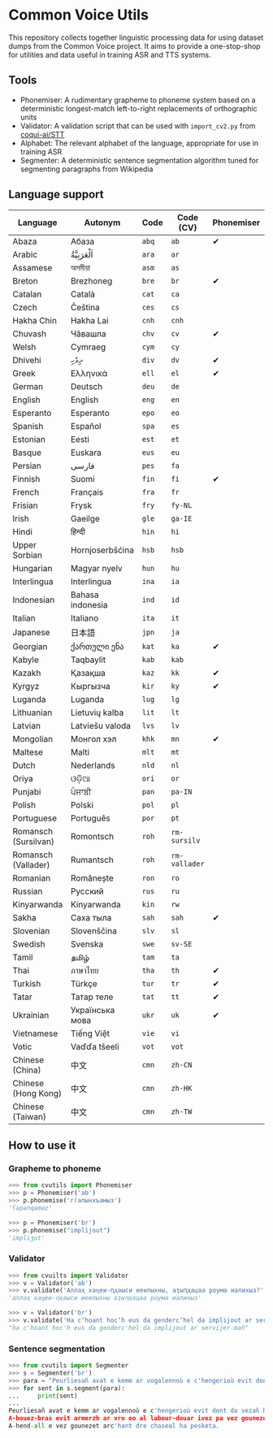 # Common Voice Utils 

This repository collects together linguistic processing data for using dataset
dumps from the Common Voice project. It aims to provide a one-stop-shop for 
utilities and data useful in training ASR and TTS systems.

## Tools

* Phonemiser: A rudimentary grapheme to phoneme system based on a deterministic longest-match left-to-right replacements of orthographic units
* Validator: A validation script that can be used with `import_cv2.py` from [coqui-ai/STT](https://github.com/coqui-ai/STT/)
* Alphabet: The relevant alphabet of the language, appropriate for use in training ASR
* Segmenter: A deterministic sentence segmentation algorithm tuned for segmenting paragraphs from Wikipedia

## Language support 

| Language | Autonym   | Code | Code (CV) | Phonemiser | Validator | Alphabet | Segmenter |
|--------------------- |---------- |----- |------- |----------- |----------|---------- |------------|
| Abaza                | Абаза     |`abq` | `ab`   | ✔          | ✔         | ✔        |           |
| Arabic               | اَلْعَرَبِيَّةُ     |`ara` | `ar`   |            |           |          |            |
| Assamese             |  অসমীয়া    |`asm` | `as`   |            |           |          |            |
| Breton               | Brezhoneg |`bre` | `br`   | ✔          | ✔         | ✔        |      ✔     |
| Catalan              | Català     |`cat` | `ca`   |            |           |          |            |
| Czech                | Čeština     |`ces` | `cs`   |            |           |          |            |
| Hakha Chin           | Hakha Lai |`cnh` | `cnh`   |            |           |          |            |
| Chuvash              | Чӑвашла |`chv` | `cv`   | ✔          | ✔         | ✔        |      ✔     |
| Welsh                | Cymraeg     |`cym` | `cy`   |            |           |          |            |
| Dhivehi              | ދިވެހި |`div` | `dv`   | ✔          |        |      |         |
| Greek                | Ελληνικά |`ell` | `el`   | ✔          |        |      |         |
| German               | Deutsch     |`deu` | `de`   |            |           |          |            |
| English              | English     |`eng` | `en`   |            |           |          |            |
| Esperanto            | Esperanto     |`epo` | `eo`   |            |           |          |            |
| Spanish              | Español   |`spa` | `es`   |            |           |          |            |
| Estonian             | Eesti     |`est`    | `et`   |            |           |   ✔       |            |
| Basque               | Euskara   |`eus` | `eu`   |            |           |    ✔      |            |
| Persian              | فارسی          |`pes` | `fa`   |            |           |          |            |
| Finnish              | Suomi     |`fin` | `fi`   | ✔           |   ✔        |   ✔       |            |
| French               | Français     |`fra` | `fr`   |            |           |          |            |
| Frisian              | Frysk     |`fry` | `fy-NL`   |            |           |          |            |
| Irish                | Gaeilge     |`gle` | `ga-IE`   |            |           |    ✔      |            |
| Hindi                | हिन्दी      |`hin` | `hi`   |            |           |          |            |
| Upper Sorbian        | Hornjoserbšćina     |`hsb` | `hsb`   |            |           |       ✔   |            |
| Hungarian            | Magyar nyelv     |`hun` | `hu`   |            |           |     ✔     |            |
| Interlingua          | Interlingua     |`ina` | `ia`   |            |           |          |            |
| Indonesian           | Bahasa indonesia     |`ind` | `id`   |            |           |     ✔     |            |
| Italian              | Italiano     |`ita` | `it`   |            |           |          |            |
| Japanese             | 日本語     |`jpn` | `ja`   |            |           |          |            |
| Georgian             |  ქართული ენა    |`kat` | `ka`   |    ✔          |           | ✔         |            |
| Kabyle               | Taqbaylit     |`kab` | `kab`   |            |           |          |            |
| Kazakh               | Қазақша     |`kaz` | `kk`   |   ✔          |           |          |            |
| Kyrgyz               | Кыргызча     |`kir` | `ky`   |    ✔         |           |  ✔        |            |
| Luganda              | Luganda     |`lug` | `lg`   |            |           |          |            |
| Lithuanian           | Lietuvių kalba     |`lit` | `lt`   |            |           |          |            |
| Latvian              | Latviešu valoda    |`lvs` | `lv`   |            |           |          |            |
| Mongolian            | Монгол хэл |`khk` | `mn`   | ✔          |        |      |         |
| Maltese              | Malti     |`mlt` | `mt`   |            |           |          |            |
| Dutch                | Nederlands     |`nld` | `nl`   |            |           |          |            |
| Oriya                | ଓଡ଼ିଆ     |`ori` | `or`   |            |           |          |            |
| Punjabi              | ਪੰਜਾਬੀ     |`pan` | `pa-IN`   |            |           |          |            |
| Polish               | Polski     |`pol` | `pl`   |            |           |     ✔     |            |
| Portuguese           | Português     |`por` | `pt`   |            |           |     ✔     |            |
| Romansch (Sursilvan) | Romontsch     |`roh` | `rm-sursilv`   |            |           |  ✔        |            |
| Romansch (Vallader)  | Rumantsch     |`roh` | `rm-vallader`   |            |           |   ✔       |            |
| Romanian             | Românește     |`ron` | `ro`   |            |           |          |  ✔          |
| Russian              | Русский     |`rus` | `ru`   |            |           |     ✔     |            |
| Kinyarwanda          | Kinyarwanda     |`kin` | `rw`   |            |           |          |            |
| Sakha                | Саха тыла  |`sah` | `sah`   | ✔          |        |      |         |
| Slovenian            | Slovenščina     |`slv` | `sl`   |            |           |    ✔      |            |
| Swedish              | Svenska      |`swe` | `sv-SE`   |            |           |     ✔     |            |
| Tamil                | தமிழ்    |`tam` | `ta`   |            |           |          |            |
| Thai                 | ภาษาไทย     |`tha` | `th`   |    ✔        |           |     ✔     |            |
| Turkish              | Türkçe |`tur` | `tr`   |   ✔         |           |          |            |
| Tatar                | Татар теле |`tat` | `tt`   | ✔          |        |  ✔     |         |
| Ukrainian            |  Українська мова    |`ukr` | `uk`   |   ✔         |           |          |            |
| Vietnamese           | Tiếng Việt     |`vie` | `vi`   |            |           |          |            |
| Votic                | Vaďďa tšeeli    |`vot` | `vot`   |            |           |          |            |
| Chinese (China)      | 中文     |`cmn` | `zh-CN`   |            |           |          |            |
| Chinese (Hong Kong)  | 中文     |`cmn` | `zh-HK`   |            |           |          |            |
| Chinese (Taiwan)     | 中文     |`cmn` | `zh-TW`   |            |           |          |            |

## How to use it

### Grapheme to phoneme

```python
>>> from cvutils import Phonemiser
>>> p = Phonemiser('ab')
>>> p.phonemise('гӏапынхъамыз')
'ʕapənqaməz'

>>> p = Phonemiser('br')
>>> p.phonemise("implijout")
'impliʒut'
```

### Validator

```python
>>> from cvuilts import Validator
>>> v = Validator('ab')
>>> v.validate('Аллаҳ хаҵеи-ԥҳәыси иеилыхны, аҭыԥҳацәа роума иалихыз?')
'аллаҳ хаҵеи-ԥҳәыси иеилыхны аҭыԥҳацәа роума иалихыз'

>>> v = Validator('br')
>>> v.validate('Ha cʼhoant hocʼh eus da gendercʼhel da implijout ar servijer-mañ ?')
"ha c'hoant hoc'h eus da genderc'hel da implijout ar servijer-mañ"
```

### Sentence segmentation

```python
>>> from cvutils import Segmenter 
>>> s = Segmenter('br')
>>> para = "Peurliesañ avat e kemm ar vogalennoù e c'hengerioù evit dont da vezañ heñvel ouzh ar vogalennoù en nominativ (d.l.e. ar stumm-meneg), da skouer e hungareg: Aour, tungsten, zink, uraniom, h.a., a vez kavet e kondon Bouryatia. A-bouez-bras evit armerzh ar vro eo al labour-douar ivez pa vez gounezet gwinizh ha legumaj dreist-holl. A-hend-all e vez gounezet arc'hant dre chaseal ha pesketa."
>>> for sent in s.segment(para):
...     print(sent)
... 
Peurliesañ avat e kemm ar vogalennoù e c'hengerioù evit dont da vezañ heñvel ouzh ar vogalennoù en nominativ (d.l.e. ar stumm-meneg), da skouer e hungareg: Aour, tungsten, zink, uraniom, h.a., a vez kavet e kondon Bouryatia.
A-bouez-bras evit armerzh ar vro eo al labour-douar ivez pa vez gounezet gwinizh ha legumaj dreist-holl.
A-hend-all e vez gounezet arc'hant dre chaseal ha pesketa.
```

